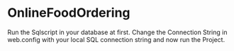# OnlineFoodOrdering
Run the Sqlscript in your database at first.
Change the Connection String in web.config with your local SQL connection string 
and now run the Project.
